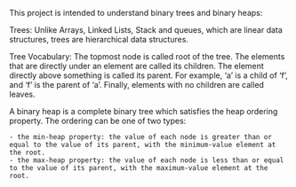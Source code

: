 This project is intended to understand binary trees and binary heaps:

Trees: Unlike Arrays, Linked Lists, Stack and queues, which are linear data structures, trees are hierarchical data structures.

Tree Vocabulary: The topmost node is called root of the tree. The elements that are directly under an element are called its children. The element directly above something is called its parent. For example, ‘a’ is a child of ‘f’, and ‘f’ is the parent of ‘a’. Finally, elements with no children are called leaves.

A binary heap is a complete binary tree which satisfies the heap ordering property. The ordering can be one of two types:

    - the min-heap property: the value of each node is greater than or equal to the value of its parent, with the minimum-value element at the root.
    - the max-heap property: the value of each node is less than or equal to the value of its parent, with the maximum-value element at the root. 
